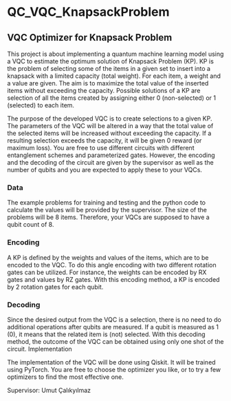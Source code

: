 # QC_VQC_KnapsackProblem
## VQC Optimizer for Knapsack Problem
This project is about implementing a quantum machine learning model using a VQC to estimate the optimum solution of Knapsack Problem (KP). KP is the problem of selecting some of the items in a given set to insert into a knapsack with a limited capacity (total weight). For each item, a weight and a value are given. The aim is to maximize the total value of the inserted items without exceeding the capacity. Possible solutions of a KP are selection of all the items created by assigning either 0 (non-selected) or 1 (selected) to each item.

The purpose of the developed VQC is to create selections to a given KP. The parameters of the VQC will be altered in a way that the total value of the selected items will be increased without exceeding the capacity. If a resulting selection exceeds the capacity, it will be given 0 reward (or maximum loss). You are free to use different circuits with different entanglement schemes and parameterized gates. However, the encoding and the decoding of the circuit are given by the supervisor as well as the number of qubits and you are expected to apply these to your VQCs.

### Data

The example problems for training and testing and the python code to calculate the values will be provided by the supervisor. The size of the problems will be 8 items. Therefore, your VQCs are supposed to have a qubit count of 8.

### Encoding
A KP is defined by the weights and values of the items, which are to be encoded to the VQC. To do this angle encoding with two different rotation gates can be utilized. For instance, the weights can be encoded by RX gates and values by RZ gates. With this encoding method, a KP is encoded by 2 rotation gates for each qubit.

### Decoding

Since the desired output from the VQC is a selection, there is no need to do additional operations after qubits are measured. If a qubit is measured as 1 (0), it means that the related item is (not) selected. With this decoding method, the outcome of the VQC can be obtained using only one shot of the circuit.
Implementation

The implementation of the VQC will be done using Qiskit. It will be trained using PyTorch. You are free to choose the optimizer you like, or to try a few optimizers to find the most effective one.

Supervisor: Umut Çalıkyılmaz
